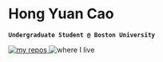 # Hong Yuan Cao

**`Undergraduate Student @ Boston University`**

<p align="left">
    <a href="https://github.com/hongyuanc?tab=repositories">
        <img alt="my repos" title="check out my repositories" src="https://custom-icon-badges.demolab.com/badge/-My%20Repos-blue?style=for-the-badge&logoColor=white&logo=repo"/>
        </a>
    <img alt="where I live" src="https://custom-icon-badges.demolab.com/badge/Boston-USA-red?style=for-the-badge&logo=location&logoColor=white">
</p>